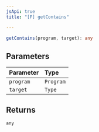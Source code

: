 ```yaml
---
jsApi: true
title: "[F] getContains"

---
```

```ts
getContains(program, target): any
```

## Parameters

| Parameter | Type |
| :------ | :------ |
| `program` | `Program` |
| `target` | `Type` |

## Returns

`any`
